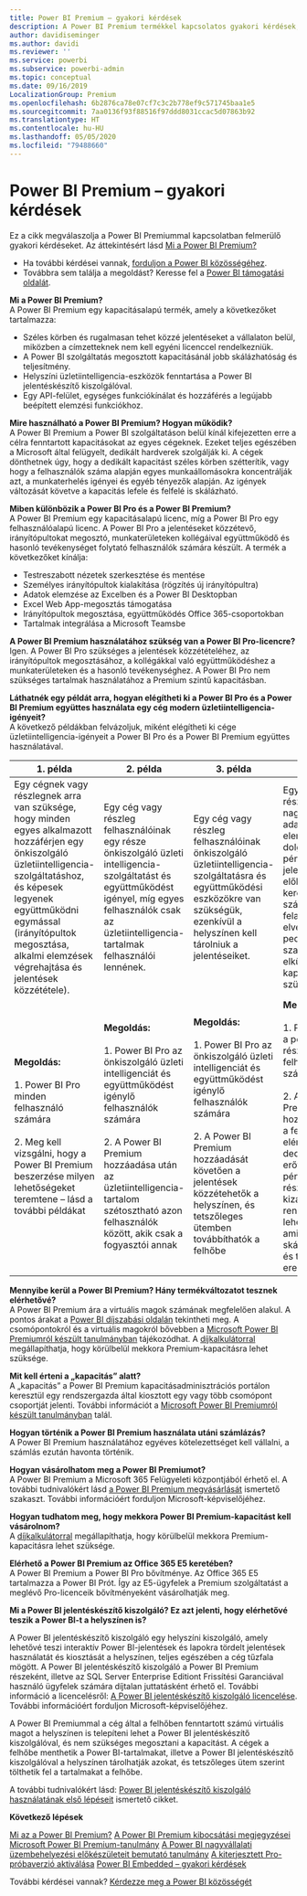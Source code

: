 ```yaml
---
title: Power BI Premium – gyakori kérdések
description: A Power BI Premium termékkel kapcsolatos gyakori kérdések, valamint az azokra adott válaszaink.
author: davidiseminger
ms.author: davidi
ms.reviewer: ''
ms.service: powerbi
ms.subservice: powerbi-admin
ms.topic: conceptual
ms.date: 09/16/2019
LocalizationGroup: Premium
ms.openlocfilehash: 6b2876ca78e07cf7c3c2b778ef9c571745baa1e5
ms.sourcegitcommit: 7aa0136f93f88516f97ddd8031ccac5d07863b92
ms.translationtype: HT
ms.contentlocale: hu-HU
ms.lasthandoff: 05/05/2020
ms.locfileid: "79488660"
---
```

# <a name="power-bi-premium-faq"></a>Power BI Premium – gyakori kérdések

Ez a cikk megválaszolja a Power BI Premiummal kapcsolatban felmerülő gyakori kérdéseket. Az áttekintésért lásd [Mi a Power BI Premium?](service-premium-what-is.md)

* Ha további kérdései vannak, [forduljon a Power BI közösségéhez](https://community.powerbi.com/).
* Továbbra sem találja a megoldást? Keresse fel a [Power BI támogatási oldalát](https://powerbi.microsoft.com/support/).

**Mi a Power BI Premium?**  
A Power BI Premium egy kapacitásalapú termék, amely a következőket tartalmazza:

* Széles körben és rugalmasan tehet közzé jelentéseket a vállalaton belül, miközben a címzetteknek nem kell egyéni licenccel rendelkezniük.
* A Power BI szolgáltatás megosztott kapacitásánál jobb skálázhatóság és teljesítmény.
* Helyszíni üzletiintelligencia-eszközök fenntartása a Power BI jelentéskészítő kiszolgálóval.
* Egy API-felület, egységes funkciókínálat és hozzáférés a legújabb beépített elemzési funkciókhoz.

**Mire használható a Power BI Premium? Hogyan működik?**  
A Power BI Premium a Power BI szolgáltatáson belül kínál kifejezetten erre a célra fenntartott kapacitásokat az egyes cégeknek. Ezeket teljes egészében a Microsoft által felügyelt, dedikált hardverek szolgálják ki. A cégek dönthetnek úgy, hogy a dedikált kapacitást széles körben szétterítik, vagy hogy a felhasználók száma alapján egyes munkaállomásokra koncentrálják azt, a munkaterhelés igényei és egyéb tényezők alapján. Az igények változását követve a kapacitás lefele és felfelé is skálázható.

**Miben különbözik a Power BI Pro és a Power BI Premium?**  
A Power BI Premium egy kapacitásalapú licenc, míg a Power BI Pro egy felhasználóalapú licenc. A Power BI Pro a jelentéseket közzétevő, irányítópultokat megosztó, munkaterületeken kollégáival együttműködő és hasonló tevékenységet folytató felhasználók számára készült. A termék a következőket kínálja:

* Testreszabott nézetek szerkesztése és mentése
* Személyes irányítópultok kialakítása (rögzítés új irányítópultra)
* Adatok elemzése az Excelben és a Power BI Desktopban
* Excel Web App-megosztás támogatása
* Irányítópultok megosztása, együttműködés Office 365-csoportokban
* Tartalmak integrálása a Microsoft Teamsbe

**A Power BI Premium használatához szükség van a Power BI Pro-licencre?**  
Igen. A Power BI Pro szükséges a jelentések közzétételéhez, az irányítópultok megosztásához, a kollégákkal való együttműködéshez a munkaterületeken és a hasonló tevékenységhez. A Power BI Pro nem szükséges tartalmak használatához a Premium szintű kapacitásban.

**Láthatnék egy példát arra, hogyan elégítheti ki a Power BI Pro és a Power BI Premium együttes használata egy cég modern üzletiintelligencia-igényeit?**  
A következő példákban felvázoljuk, miként elégítheti ki cége üzletiintelligencia-igényeit a Power BI Pro és a Power BI Premium együttes használatával.

| 1\. példa | 2\. példa | 3\. példa | 4\. példa |
| --- | --- | --- | --- |
| Egy cégnek vagy részlegnek arra van szüksége, hogy minden egyes alkalmazott hozzáférjen egy önkiszolgáló üzletiintelligencia-szolgáltatáshoz, és képesek legyenek együttműködni egymással (irányítópultok megosztása, alkalmi elemzések végrehajtása és jelentések közzététele). | Egy cég vagy részleg felhasználóinak egy része önkiszolgáló üzleti intelligencia-szolgáltatást és együttműködést igényel, míg egyes felhasználók csak az üzletiintelligencia-tartalmak felhasználói lennének. | Egy cég vagy részleg felhasználóinak önkiszolgáló üzletiintelligencia-szolgáltatásra és együttműködési eszközökre van szükségük, ezenkívül a helyszínen kell tárolniuk a jelentéseiket. | Egy pénzügyi részleg több nagy méretű adatkészlet elemzésén dolgozik egy pénzügyi jelentés előkészítése keretében, a számítási feladatok elvégzéséhez pedig nem szabályozott, elkülönített kapacitásra van szüksége. |
| **Megoldás:**<br/><br/>1. Power BI Pro minden felhasználó számára<br/><br/>2. Meg kell vizsgálni, hogy a Power BI Premium beszerzése milyen lehetőségeket teremtene – lásd a további példákat |**Megoldás:**<br/><br/>1. Power BI Pro az önkiszolgáló üzleti intelligenciát és együttműködést igénylő felhasználók számára<br/><br/>2. A Power BI Premium hozzáadása után az üzletiintelligencia-tartalom szétosztható azon felhasználók között, akik csak a fogyasztói annak |**Megoldás:**<br/><br/>1. Power BI Pro az önkiszolgáló üzleti intelligenciát és együttműködést igénylő felhasználók számára<br/><br/>2. A Power BI Premium hozzáadását követően a jelentések közzétehetők a helyszínen, és tetszőleges ütemben továbbíthatók a felhőbe |**Megoldás:**<br/><br/>1. Power BI Pro a pénzügyi részleg összes felhasználója számára<br/><br/>2. A Power BI Premium hozzáadásával a felhőben elérhető dedikált erőforrásokat a pénzügyi részleg kizárólagos rendelkezésére lehet bocsátani, ami jobb skálázhatóságot és teljesítményt eredményez |

**Mennyibe kerül a Power BI Premium? Hány termékváltozatot tesznek elérhetővé?**  
A Power BI Premium ára a virtuális magok számának megfelelően alakul. A pontos árakat a [Power BI díjszabási oldalán](https://powerbi.microsoft.com/pricing/) tekintheti meg. A csomópontokról és a virtuális magokról bővebben a [Microsoft Power BI Premiumról készült tanulmányban](https://aka.ms/pbipremiumwhitepaper) tájékozódhat. A [díjkalkulátorral](https://powerbi.microsoft.com/calculator/) megállapíthatja, hogy körülbelül mekkora Premium-kapacitásra lehet szüksége.

**Mit kell érteni a „kapacitás” alatt?**  
A „kapacitás” a Power BI Premium kapacitásadminisztrációs portálon keresztül egy rendszergazda által kiosztott egy vagy több csomópont csoportját jelenti. További információt a [Microsoft Power BI Premiumról készült tanulmányban](https://aka.ms/pbipremiumwhitepaper) talál.

**Hogyan történik a Power BI Premium használata utáni számlázás?**  
A Power BI Premium használatához egyéves kötelezettséget kell vállalni, a számlás ezután havonta történik.

**Hogyan vásárolhatom meg a Power BI Premiumot?**  
A Power BI Premium a Microsoft 365 Felügyeleti központjából érhető el. A további tudnivalókért lásd [a Power BI Premium megvásárlását](service-admin-premium-purchase.md) ismertető szakaszt. További információért forduljon Microsoft-képviselőjéhez.

**Hogyan tudhatom meg, hogy mekkora Power BI Premium-kapacitást kell vásárolnom?**  
A [díjkalkulátorral](https://powerbi.microsoft.com/calculator/) megállapíthatja, hogy körülbelül mekkora Premium-kapacitásra lehet szüksége.

**Elérhető a Power BI Premium az Office 365 E5 keretében?**  
A Power BI Premium a Power BI Pro bővítménye. Az Office 365 E5 tartalmazza a Power BI Prót. Így az E5-ügyfelek a Premium szolgáltatást a meglévő Pro-licenceik bővítményeként vásárolhatják meg.

**Mi a Power BI jelentéskészítő kiszolgáló? Ez azt jelenti, hogy elérhetővé teszik a Power BI-t a helyszínen is?**

A Power BI jelentéskészítő kiszolgáló egy helyszíni kiszolgáló, amely lehetővé teszi interaktív Power BI-jelentések és lapokra tördelt jelentések használatát és kiosztását a helyszínen, teljes egészében a cég tűzfala mögött. A Power BI jelentéskészítő kiszolgáló a Power BI Premium részeként, illetve az SQL Server Enterprise Editiont Frissítési Garanciával használó ügyfelek számára díjtalan juttatásként érhető el. További információ a licencelésről: [A Power BI jelentéskészítő kiszolgáló licencelése](report-server/get-started.md#licensing-power-bi-report-server). További információért forduljon Microsoft-képviselőjéhez.

A Power BI Premiummal a cég által a felhőben fenntartott számú virtuális magot a helyszínen is telepíteni lehet a Power BI jelentéskészítő kiszolgálóval, és nem szükséges megosztani a kapacitást. A cégek a felhőbe menthetik a Power BI-tartalmakat, illetve a Power BI jelentéskészítő kiszolgálóval a helyszínen tárolhatják azokat, és tetszőleges ütem szerint tölthetik fel a tartalmakat a felhőbe.

A további tudnivalókért lásd: [Power BI jelentéskészítő kiszolgáló használatának első lépéseit](report-server/get-started.md) ismertető cikket.

**Következő lépések**

[Mi az a Power BI Premium?](service-premium-what-is.md)
[A Power BI Premium kibocsátási megjegyzései](service-premium-release-notes.md)
[Microsoft Power BI Premium-tanulmány](https://aka.ms/pbipremiumwhitepaper)
[A Power BI nagyvállalati üzembehelyezési előkészületeit bemutató tanulmány](https://aka.ms/pbienterprisedeploy)
[A kiterjesztett Pro-próbaverzió aktiválása](service-extended-pro-trial.md)
[Power BI Embedded – gyakori kérdések](developer/embedded/embedded-faq.md)

További kérdései vannak? [Kérdezze meg a Power BI közösségét](https://community.powerbi.com/)